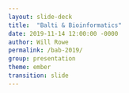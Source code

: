 ```yaml
---
layout: slide-deck
title:  "Balti & Bioinformatics"
date: 2019-11-14 12:00:00 -0000
author: Will Rowe
permalink: /bab-2019/
group: presentation
theme: ember
transition: slide
---
```


<script type="text/template">

#### Nov 2019

***

# GROOT & the WASP
### WebAssembly Ports For Lightweight & Accessible Bioinformatics Apps

***

<br/>slides: [willrowe.net/bab-2019](https://willrowe.net/bab-2019) | twitter: [wil_rowe](https://twitter.com/wil_rowe)

----

What is WebAssembly?

----

"WebAssembly (abbreviated Wasm) is a binary instruction format for a stack-based virtual machine."

<br/>
<div align="right">
<i>webassembly.org<i/>
<div/>

---

WebAssembly is a way to take code in **any programming language** and run it **in a web browser**

---

* Efficient and fast
  * WebAssembly aims to execute at native speed

* Safe
  * memory-safe, sandboxed execution environment
  * enforce the same-origin and permissions security policies of the browser

* Open and debuggable
  * designed to be pretty-printed in a textual format for debugging, testing, experimenting, optimizing, learning, teaching, and writing programs by hand

* Part of the open web platform
  * designed to maintain the versionless, feature-tested, and backwards-compatible nature of the web
  * modules will be able to call into and out of the JavaScript context and access browser functionality through the same Web APIs accessible from JavaScript

----

Why use WebAssembly for bioinformatics?

----

* accessibility
  * an alternative to the command line

* privacy
  * you don't have to upload your sequencing data anywhere

* portability
  * runs in any (big four) browser

* maintainability
  * don't need multiple codebases (one for web, one for CLI)
  * no web server requirements (API, server etc.)

---

### Some examples

***

* Luiz Irber has a great [blog post](https://blog.luizirber.org/2018/08/27/sourmash-wasm/) on porting [sourmash](https://github.com/dib-lab/sourmash) to Wasm

* [Chromatic](https://www.ncbi.nlm.nih.gov/pmc/articles/PMC5987889/) is a web app for visual inspection of genomic variation

* a company called Invitae made a [seqtk](https://github.com/lh3/seqtk) port and wrote a [blog post](https://www.smashingmagazine.com/2019/04/webassembly-speed-web-app/)

---

<img src="https://cloud.netlifyusercontent.com/assets/344dbf88-fdf9-42bb-adb4-46f01eedd629/41d4b2ef-fa85-4a1f-ba23-f4abbbf44ac4/webassembly-speed-web-app6.png" width="80%">

> Invitae ported seqtk to Wasm to improve upon their javascript FASTQ parser ([source](https://www.smashingmagazine.com/2019/04/webassembly-speed-web-app/))

---

<blockquote class="twitter-tweet"><p lang="en" dir="ltr">Catch our <a href="https://twitter.com/hashtag/Ensembl2020?src=hash&amp;ref_src=twsrc%5Etfw">#Ensembl2020</a> poster at <a href="https://twitter.com/hashtag/VizBi?src=hash&amp;ref_src=twsrc%5Etfw">#VizBi</a> to see the technologies we&#39;ll be using to power our new site, and chat with the developers and designers.<a href="https://t.co/Tv2G8gxcms">https://t.co/Tv2G8gxcms</a> <a href="https://t.co/ihIqfM8WK6">pic.twitter.com/ihIqfM8WK6</a></p>&mdash; Ensembl (@ensembl) <a href="https://twitter.com/ensembl/status/1106140169575514113?ref_src=twsrc%5Etfw">March 14, 2019</a></blockquote> 

----

How....

----

![](https://www.sitepen.com/blog/wp-content/uploads/2018/12/go_blog3.png)

> source: [sitepen](https://www.sitepen.com/blog/compiling-go-to-webassembly/)

----

program:

```go
package main
 
import "fmt"
 
func main() {
    fmt.Println("Hello, World!")
}
```

compile:

```bash
GOOS=js GOARCH=wasm go build -o main.wasm
```

----

<section data-background-image="{{site.url}}/_slides/slide-data/melb-2018/comic-strip-2.png" data-background-size="contain" background-repeat="no-repeat"><h2></h2></section>

----

***

### Indexed variation graphs: [indexing]()

***

* A gene database is clustered, then converted to variation graphs

* Graph traversals are windowed and decomposed to k-mer sets

* A [MinHash sketch]() is kept for each window of a graph traversal

![groot-figure-1a]({{site.url}}/_slides/slide-data/iror/figure-1a.png)

> [Rowe, WPM et al. Indexed variation graphs for efficient and accurate resistome profiling. Bioinformatics 2018](https://doi.org/10.1093/bioinformatics/bty387)

---

***

### Indexed variation graphs: [seeding]()

***

* Query reads are quality checked, trimmed and sketched (KMV MinHash)

* The read sketch is queried against the index using additional [Locality Sensitive Hashing]()

* Seeds are determined using ranked [Jaccard Similarity]() estimates

![groot-figure-1b]({{site.url}}/_slides/slide-data/iror/figure-1b.png)

---

***

### Indexed variation graphs: [aligning]()

***

* Assumption: majority of reads do not contain novel SNPs or errors

* Hierarchical local alignment
 - exact match > shuffled seed > gapped-end alignment

* Score traversal to classify an alignment (unique, perfect etc.)

![groot-figure-1c]({{site.url}}/_slides/slide-data/iror/figure-1c.png)

----

### Difficulties

***

* kept running into memory limitations
  * index loading
  * restricted to <1GB FASTQs

* couldn't expose all functionality

* more JavaScript than I would like

* breaking changes from Go
  * Wasm still experimental

----

<iframe src="https://giphy.com/embed/7UL2HdkAtRH8Y" width="960" height="402" frameBorder="0" class="giphy-embed" allowFullScreen></iframe>

----

### Fixes

***

* improved memory usage
  * swapped index serialisation (messagepack -> protobuf)
  * found embarassing concurrency bugs (mem bound go routines -> workerpool)

* changed algorithms
  * containment search (allows longer + variable read lengths)
  * approximate weighting of graphs, based on sketch containment
  * replaced exact alignment with expectation maximization

* more JavaScript than I would like
  * sucked it up

* breaking changes from Go
  * Wasm still experimental

----

<iframe src="https://giphy.com/embed/J6VR03Q4GRO12" width="960" height="398" frameBorder="0" class="giphy-embed" allowFullScreen></iframe>

----

<img src="https://raw.githubusercontent.com/will-rowe/baby-groot/master/misc/baby-groot-logo.png" width="30%">

[G]()raphing [R]()esistance [O]()ut [O]()f me[T]()agenomes

& the [W]()eb[AS]()sembly [P]()ort

> [github.com/will-rowe/groot](https://github.com/will-rowe/baby-groot) | [willrowe.net/baby-groot](https://willrowe.net/baby-groot)

----

All good?

----

### Conclusions so far

***

* not all software suited to Wasm

* Wasm side of things is easier than the JavaScript

* currently restricted to single threads
  * multi thread support coming?

* restrictive memory limits (for Go)

* Go's support is still experimental, so there may be breaking changes yet to come

----

![]({{site.url}}/_slides/slide-data/bab-2019/balti-and-binfies-2019.png)

</script>

</script>
<section>
    <pre><code data-trim data-noescape>
    </code></pre>
</section>
